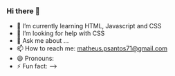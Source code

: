 ### Hi there 👋

- 🌱 I’m currently learning HTML, Javascript and CSS
- 🤔 I’m looking for help with CSS
- 💬 Ask me about ...
- 📫 How to reach me: matheus.psantos71@gmail.com
- 😄 Pronouns:
- ⚡ Fun fact:
-->
